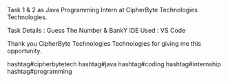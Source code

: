 Task 1  &  2  as Java Programming Intern at CipherByte Technologies Technologies.

Task Details : Guess The Number & BankY
IDE Used : VS Code

Thank you CipherByte Technologies Technologies for giving me this opportunity.

hashtag#cipherbytetech hashtag#java hashtag#coding hashtag#internship hashtag#programming
